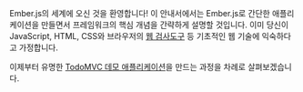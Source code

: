 Ember.js의 세계에 오신 것을 환영합니다! 이 안내서에서는 Ember.js로 간단한 애플리케이션을 만들면서 프레임워크의 핵심 개념을 간략하게 설명할 것입니다. 이미 당신이 JavaScript, HTML, CSS와 브라우저의 [웹 검사도구](https://developers.google.com/chrome-developer-tools/) 등 기초적인 웹 기술에 익숙하다고 가정합니다.

이제부터 유명한 [TodoMVC 데모 애플리케이션](http://todomvc.com)을 만드는 과정을 차례로 살펴보겠습니다.
